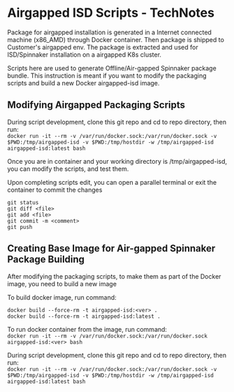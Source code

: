 # Airgapped ISD Scripts - TechNotes

Package for airgapped installation is generated in a Internet connected machine (x86_AMD) through Docker container. Then package is shipped to Customer's airgapped env. The package is extracted and used for ISD/Spinnaker installation on a airgapped K8s cluster.

Scripts here are used to generate Offline/Air-gapped Spinnaker package bundle. This instruction is meant if you want to modify the packaging scripts and build a new Docker airgapped-isd image.


## Modifying Airgapped Packaging Scripts

During script development, clone this git repo and cd to repo directory, then run:  
`docker run -it --rm -v /var/run/docker.sock:/var/run/docker.sock -v $PWD:/tmp/airgapped-isd -v $PWD:/tmp/hostdir -w /tmp/airgapped-isd airgapped-isd:latest bash`

Once you are in container and your working directory is /tmp/airgapped-isd, you can modify the scripts, and test them.

Upon completing scripts edit, you can open a parallel terminal or exit the container to commit the changes
```
git status
git diff <file>
git add <file>
git commit -m <comment>
git push
```


## Creating Base Image for Air-gapped Spinnaker Package Building

After modifying the packaging scripts, to make them as part of the Docker image, you need to build a new image

To build docker image, run command: 
```
docker build --force-rm -t airgapped-isd:<ver> .
docker build --force-rm -t airgapped-isd:latest . 
```

To run docker container from the image, run command:  
`docker run -it --rm -v /var/run/docker.sock:/var/run/docker.sock airgapped-isd:<ver> bash`

During script development, clone this git repo and cd to repo directory, then run:  
`docker run -it --rm -v /var/run/docker.sock:/var/run/docker.sock -v $PWD:/tmp/airgapped-isd -v $PWD:/tmp/hostdir -w /tmp/airgapped-isd airgapped-isd:latest bash`


